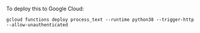 To deploy this to Google Cloud:

``gcloud functions deploy process_text --runtime python38 --trigger-http --allow-unauthenticated
``